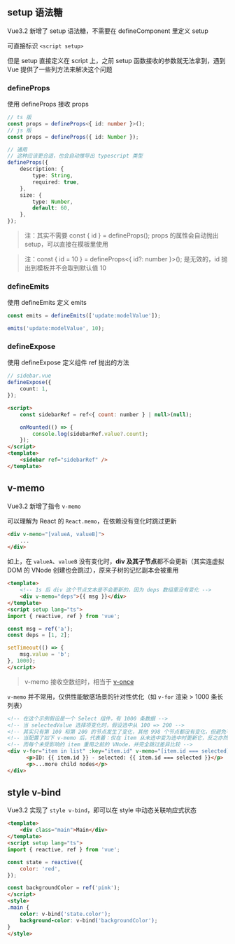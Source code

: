 ## setup 语法糖

Vue3.2 新增了 setup 语法糖，不需要在 defineComponent 里定义 setup

可直接标识 `<script setup>`

但是 setup 直接定义在 script 上，之前 setup 函数接收的参数就无法拿到，遇到 Vue 提供了一些列方法来解决这个问题

### defineProps

使用 defineProps 接收 props

```ts
// ts 版
const props = defineProps<{ id: number }>();
// js 版
const props = defineProps({ id: Number });

// 通用
// 这种应该更合适，也会自动推导出 typescript 类型
defineProps({
    description: {
        type: String,
        required: true,
    },
    size: {
        type: Number,
        default: 60,
    },
});
```

> 注：其实不需要 const { id } = defineProps(); props 的属性会自动抛出 setup，可以直接在模板里使用

> 注：const { id = 10 } = defineProps<{ id?: number }>(); 是无效的，id 抛出到模板并不会取到默认值 10

### defineEmits

使用 defineEmits 定义 emits

```ts
const emits = defineEmits(['update:modelValue']);

emits('update:modelValue', 10);
```

### defineExpose

使用 defineExpose 定义组件 ref 抛出的方法

```ts
// sidebar.vue
defineExpose({
    count: 1,
});
```

```html
<script>
    const sidebarRef = ref<{ count: number } | null>(null);

    onMounted(() => {
        console.log(sidebarRef.value?.count);
    });
</script>
<template>
    <sidebar ref="sidebarRef" />
</template>
```

## v-memo

Vue3.2 新增了指令 `v-memo`

可以理解为 React 的 `React.memo`，在依赖没有变化时跳过更新

```html
<div v-memo="[valueA, valueB]">
  	...
</div>
```

如上，在 `valueA`、`valueB` 没有变化时，**div 及其子节点**都不会更新（其实连虚拟 DOM 的 VNode 创建也会跳过），原来子树的记忆副本会被重用

```html
<template>
    <!-- 1s 后 div 这个节点文本是不会更新的，因为 deps 数组里没有变化 -->
    <div v-memo="deps">{{ msg }}</div>
</template>
<script setup lang="ts">
import { reactive, ref } from 'vue';

const msg = ref('a');
const deps = [1, 2];

setTimeout(() => {
    msg.value = 'b';
}, 1000);
</script>
```

> v-memo 接收空数组时，相当于 [v-once](https://v3.cn.vuejs.org/api/directives.html#v-once)

`v-memo` 并不常用，仅供性能敏感场景的针对性优化（如 `v-for` 渲染 > 1000 条长列表）

```html
<!-- 在这个示例假设是一个 Select 组件，有 1000 条数据 -->
<!-- 当 selectedValue 选择项变化时，假设选中从 100 => 200 -->
<!-- 其实只有第 100 和第 200 的节点发生了变化，其他 998 个节点都没有变化，但避免不了差异的比较，这个过程也是需要消耗性能的 -->
<!-- 当配置了如下 v-memo 后，代表着：仅在 item 从未选中变为选中时更新它，反之亦然 -->
<!-- 而每个未受影响的 item 重用之前的 VNode，并完全跳过差异比较 -->
<div v-for="item in list" :key="item.id" v-memo="[item.id === selected]">
      <p>ID: {{ item.id }} - selected: {{ item.id === selected }}</p>
      <p>...more child nodes</p>
</div>
```

## style v-bind

Vue3.2 实现了 `style v-bind`，即可以在 style 中动态关联响应式状态

```html
<template>
    <div class="main">Main</div>
</template>
<script setup lang="ts">
import { reactive, ref } from 'vue';

const state = reactive({
    color: 'red',
});

const backgroundColor = ref('pink');
</script>
<style>
.main {
    color: v-bind('state.color');
    background-color: v-bind('backgroundColor');
}
</style>
```

